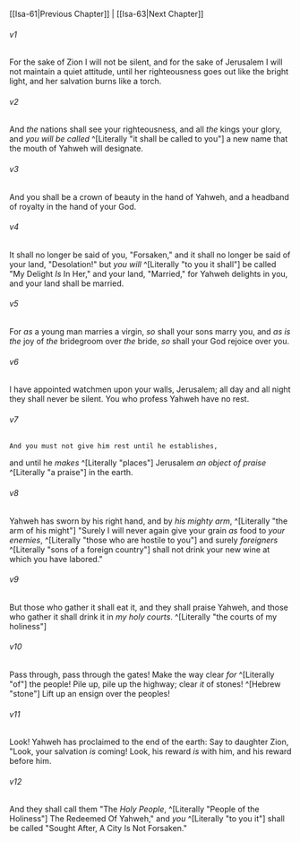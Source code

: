 ﻿---
aliases:
  - Isaiah 62
---

[[Isa-61|Previous Chapter]] | [[Isa-63|Next Chapter]]

###### v1
For the sake of Zion I will not be silent,
and for the sake of Jerusalem I will not maintain a quiet attitude,
until her righteousness goes out like the bright light,
and her salvation burns like a torch.

###### v2
And _the_ nations shall see your righteousness,
and all _the_ kings your glory,
and _you will be called_ ^[Literally "it shall be called to you"] a new name
that the mouth of Yahweh will designate.

###### v3
And you shall be a crown of beauty in the hand of Yahweh,
and a headband of royalty in the hand of your God.

###### v4
It shall no longer be said of you, "Forsaken,"
and it shall no longer be said of your land, "Desolation!"
but _you will_ ^[Literally "to you it shall"] be called "My Delight _Is_ In Her,"
and your land, "Married,"
for Yahweh delights in you,
and your land shall be married.

###### v5
For _as_ a young man marries a virgin,
_so_ shall your sons marry you,
and _as is the_ joy of _the_ bridegroom over _the_ bride,
_so_ shall your God rejoice over you.

###### v6
I have appointed watchmen upon your walls, Jerusalem;
all day and all night they shall never be silent.
You who profess Yahweh have no rest.

###### v7
    And you must not give him rest until he establishes,
and until he _makes_ ^[Literally "places"] Jerusalem _an object of praise_ ^[Literally "a praise"] in the earth.

###### v8
Yahweh has sworn by his right hand,
and by _his mighty arm_, ^[Literally "the arm of his might"]
"Surely I will never again give your grain _as_ food to _your enemies_, ^[Literally "those who are hostile to you"]
and surely _foreigners_ ^[Literally "sons of a foreign country"] shall not drink your new wine at which you have labored."

###### v9
But those who gather it shall eat it, and they shall praise Yahweh,
and those who gather it shall drink it in _my holy courts_. ^[Literally "the courts of my holiness"]

###### v10
Pass through, pass through the gates!
Make the way clear _for_ ^[Literally "of"] the people!
Pile up, pile up the highway; clear _it_ of stones! ^[Hebrew "stone"]
Lift up an ensign over the peoples!

###### v11
Look! Yahweh has proclaimed to the end of the earth:
Say to daughter Zion, "Look, your salvation _is_ coming!
Look, his reward _is_ with him,
and his reward before him.

###### v12
And they shall call them "The _Holy People_, ^[Literally "People of the Holiness"] The Redeemed Of Yahweh,"
and _you_ ^[Literally "to you it"] shall be called "Sought After, A City Is Not Forsaken."